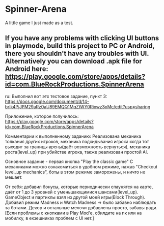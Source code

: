# Spinner-Arena
A little game I just made as a test.

If you have any problems with clicking UI buttons in playmode, build this project to PC or Android, 
there you shouldn't have any troubles with UI.
Alternatively you can download .apk file for Android here:
https://play.google.com/store/apps/details?id=com.BlueRockProductions.SpinnerArena
------------------------------
ru:
Выполнил вот это тестовое задание, пункт 3:
https://docs.google.com/document/d/14-brlk4PjJPM29aRz0aU89EMQQ1MqZtWY0Rixwz3oMc/edit?usp=sharing

Приложение, которое получилось:
https://play.google.com/store/apps/details?id=com.BlueRockProductions.SpinnerArena

Комментарии к выполненному заданию: 
Реализована механика толкания других игроков, механика подкидывания игрока когда тот выходит за границы арены(даёт возможность вернуться), механика роста(level_up) при убийстве игрока, также реализован простой AI.

Основное задание - первая кнопка "Play the classic game"
С механиками можно ознакомиться в удобном режиме, нажав "Checkout level_up mechanics", боты в этом режиме заморожены, и ничто не мешает.

От себя: добавил бонусы, которые периодически спаунятся на карте, даёт от 1 до 3 уровней с уменьшающимися шансами(level_up).
GameObject и партиклы взял из другой моей игры(Block Through).
Добавил режим Madness и Watch Madness -> было забавно наблюдать за ботами.
Декор и остальные мелочи добавлены просто, забавы ради.
[Если проблемы с кнопками в Play Mod'e, сбилдите на пк или на мобилку, в екзешниках проблем с UI нет.]
